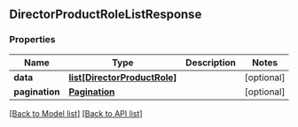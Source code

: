 ## DirectorProductRoleListResponse

### Properties
Name | Type | Description | Notes
------------ | ------------- | ------------- | -------------
**data** | [**list[DirectorProductRole]**](#DirectorProductRole) |  | [optional] 
**pagination** | [**Pagination**](#Pagination) |  | [optional] 

[[Back to Model list]](#documentation-for-models) [[Back to API list]](#documentation-for-api-endpoints)


